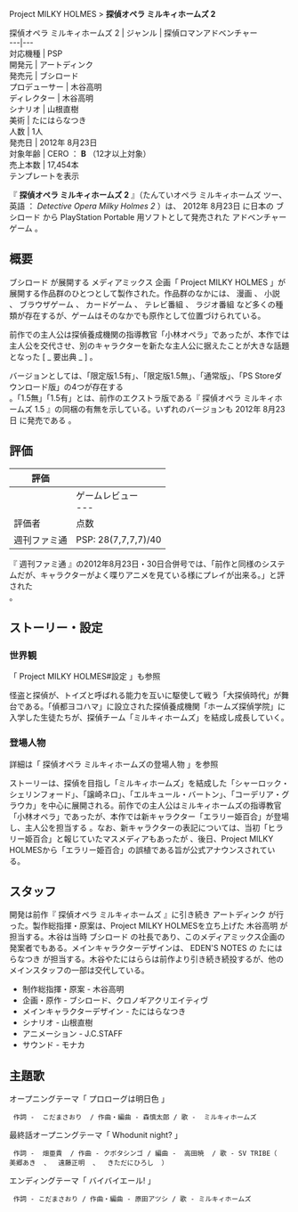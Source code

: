 Project MILKY HOLMES  > **探偵オペラ ミルキィホームズ 2**

探偵オペラ ミルキィホームズ 2  |  ジャンル  |  探偵ロマンアドベンチャー   
---|---  
対応機種  |  PSP   
開発元  |  アートディンク   
発売元  |  ブシロード   
プロデューサー  |  木谷高明   
ディレクター  |  木谷高明   
シナリオ  |  山根直樹   
美術  |  たにはらなつき   
人数  |  1人   
発売日  |  2012年  8月23日   
対象年齢  |  CERO  ：  **B** （12才以上対象）   
売上本数  |  17,454本     
テンプレートを表示  
  
『 **探偵オペラ ミルキィホームズ 2** 』（たんていオペラ ミルキィホームズ ツー、  英語  ：  _Detective Opera Milky
Holmes 2_ ）は、  2012年  8月23日  に日本の  ブシロード  から  PlayStation Portable
用ソフトとして発売された  アドベンチャーゲーム  。

##  概要  

ブシロード  が展開する  メディアミックス  企画「  Project MILKY HOLMES
」が展開する作品群のひとつとして製作された。作品群のなかには、  漫画  、  小説  、  ブラウザゲーム  、  カードゲーム  、  テレビ番組  、
ラジオ番組  など多くの種類が存在するが、ゲームはそのなかでも原作として位置づけられている。

前作での主人公は探偵養成機関の指導教官「小林オペラ」であったが、本作では主人公を交代させ、別のキャラクターを新たな主人公に据えたことが大きな話題となった
[ _ 要出典  _ ]  。

バージョンとしては、「限定版1.5有」、「限定版1.5無」、「通常版」、「PS Storeダウンロード版」の4つが存在する  
。「1.5無」「1.5有」とは、前作のエクストラ版である『  探偵オペラ ミルキィホームズ 1.5  』の同梱の有無を示している。いずれのバージョンも
2012年  8月23日  に発売である    。

##  評価  

|  評価  ||
|---|---|
||  ゲームレビュー  <br>---  |
|評価者  |  点数   |
|週刊ファミ通  |  PSP: 28(7,7,7,7)/40     |
  
『  週刊ファミ通
』の2012年8月23日・30日合併号では、「前作と同様のシステムだが、キャラクターがよく喋りアニメを見ている様にプレイが出来る。」と評された  
。

##  ストーリー・設定  

###  世界観  

「  Project MILKY HOLMES#設定  」も参照

怪盗と探偵が、トイズと呼ばれる能力を互いに駆使して戦う「大探偵時代」が舞台である。「偵都ヨコハマ」に設立された探偵養成機関「ホームズ探偵学院」に入学した生徒たちが、探偵チーム「ミルキィホームズ」を結成し成長していく。

###  登場人物  

詳細は「  探偵オペラ ミルキィホームズの登場人物  」を参照

ストーリーは、探偵を目指し「ミルキィホームズ」を結成した「シャーロック・シェリンフォード」、「譲崎ネロ」、「エルキュール・バートン」、「コーデリア・グラウカ」を中心に展開される。前作での主人公はミルキィホームズの指導教官「小林オペラ」であったが、本作では新キャラクター「エラリー姫百合」が登場し、主人公を担当する
  。なお、新キャラクターの表記については、当初「ヒラリー姫百合」と報じていたマスメディアもあったが    、後日、Project MILKY
HOLMESから「エラリー姫百合」の誤植である旨が公式アナウンスされている。

##  スタッフ  

開発は前作『  探偵オペラ ミルキィホームズ  』に引き続き  アートディンク  が行った。製作総指揮・原案は、Project MILKY
HOLMESを立ち上げた  木谷高明  が担当する。木谷は当時  ブシロード
の社長であり、このメディアミックス企画の発案者でもある。メインキャラクターデザインは、  EDEN'S NOTES  の  たにはらなつき
が担当する。木谷やたにはららは前作より引き続き続投するが、他のメインスタッフの一部は交代している。

  * 制作総指揮・原案 -  木谷高明 
  * 企画・原作 - ブシロード、クロノギアクリエイティヴ 
  * メインキャラクターデザイン -  たにはらなつき 
  * シナリオ -  山根直樹 
  * アニメーション -  J.C.STAFF 
  * サウンド -  モナカ 

##  主題歌  

オープニングテーマ「  プロローグは明日色  」

     作詞 -  こだまさおり  / 作曲・編曲 - 森慎太郎 / 歌 -  ミルキィホームズ 
最終話オープニングテーマ「  Whodunit night?  」

     作詞 -  畑亜貴  / 作曲 - クボタシンゴ / 編曲 -  高田暁  / 歌 - SV TRIBE（  美郷あき  、  遠藤正明  、  きただにひろし  ） 
エンディングテーマ「  バイバイエール!  」

     作詞 - こだまさおり / 作曲・編曲 - 原田アツシ / 歌 - ミルキィホームズ 

